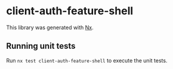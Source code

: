 # client-auth-feature-shell

This library was generated with [Nx](https://nx.dev).

## Running unit tests

Run `nx test client-auth-feature-shell` to execute the unit tests.
